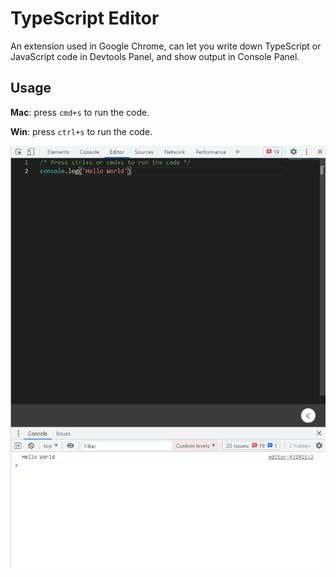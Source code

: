 # TypeScript Editor

An extension used in Google Chrome, can let you write down TypeScript or JavaScript code in Devtools Panel, and show output in Console Panel.

## Usage

**Mac**: press `cmd+s`  to run the code.

**Win**: press `ctrl+s` to run the code.

![image-20211009142848719](image-20211009142848719.png)

